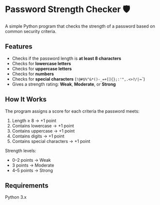 # Password Strength Checker 🛡️

A simple Python program that checks the strength of a password based on common security criteria.  


## Features

- Checks if the password length is **at least 8 characters**
- Checks for **lowercase letters**
- Checks for **uppercase letters**
- Checks for **numbers**
- Checks for **special characters** (`!@#$%^&*()-_=+[]{};:'",.<>?/|`~`)
- Gives a strength rating: **Weak**, **Moderate**, or **Strong**


## How It Works

The program assigns a score for each criteria the password meets:

1. Length ≥ 8 → +1 point  
2. Contains lowercase → +1 point  
3. Contains uppercase → +1 point  
4. Contains digits → +1 point  
5. Contains special characters → +1 point  

Strength levels:  
- 0–2 points → Weak  
- 3 points → Moderate  
- 4–5 points → Strong  

## Requirements

Python 3.x

